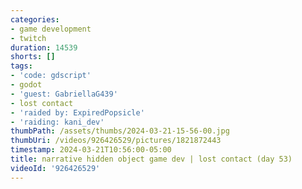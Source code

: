 ```yaml
---
categories:
- game development
- twitch
duration: 14539
shorts: []
tags:
- 'code: gdscript'
- godot
- 'guest: GabriellaG439'
- lost contact
- 'raided by: ExpiredPopsicle'
- 'raiding: kani_dev'
thumbPath: /assets/thumbs/2024-03-21-15-56-00.jpg
thumbUri: /videos/926426529/pictures/1821872443
timestamp: 2024-03-21T10:56:00-05:00
title: narrative hidden object game dev | lost contact (day 53)
videoId: '926426529'
---
```

